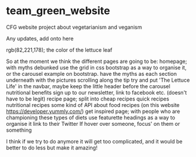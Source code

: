 # team_green_website
CFG website project about vegetarianism and veganism

Any updates, add onto here

rgb(82,221,178); the color of the lettuce leaf

So at the moment we think the different pages are going to be:
homepage; with
  myths debunked
    use the grid in css bootstrap as a way to organise it, or the carousel example on bootstrap. have the myths as each section underneath with the pictures scrolling along the tip
      try and put 'The Lettuce Life' in the navbar, maybe keep the little header before the carousel
  nutritional benefits
  sign up to our newsletter, link to facebook etc. (doesn't have to be legit)
recipe page; split into
  cheap recipes
  quick recipes
  nutritional recipes
  some kind of API about food recipes (on this website https://developer.yummly.com/)
get inspired page; with
  people who are championing these types of diets
    use featurette headings as a way to organise it
  link to their Twitter
  If hover over someone, focus' on them or something

I think if we try to do anymore it will get too complicated, and it would be better to do less but make it amazing!
